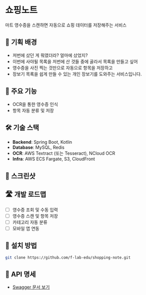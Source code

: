 # 쇼핑노트

마트 영수증을 스캔하면 자동으로 쇼핑 데이터를 저장해주는 서비스

## 📌 기획 배경
- 저번에 샀던 게 뭐였더라? 얼마에 샀었지?
- 이번에 사야될 목록을 저번에 산 것들 중에 골라서 목록을 만들고 싶어
- 영수증을 사진 찍는 것만으로 자동으로 항목을 저장하고
- 장보기 목록을 쉽게 만들 수 있는 개인 장보기를 도와주는 서비스입니다.

## 🚀 주요 기능
- OCR을 통한 영수증 인식
- 항목 자동 분류 및 저장

## 🛠 기술 스택
- **Backend**: Spring Boot, Kotlin
- **Database**: MySQL, Redis
- **OCR**: AWS Textract (또는 Tesseract), NCloud OCR
- **Infra**: AWS ECS Fargate, S3, CloudFront

## 📸 스크린샷

## 🛣 개발 로드맵
- [ ] 영수증 조회 및 수동 입력
- [ ] 영수증 스캔 및 항목 저장
- [ ] 카테고리 자동 분류
- [ ] 모바일 앱 연동

## 🔧 설치 방법
```bash
git clone https://github.com/f-lab-edu/shopping-note.git
```

## 📮 API 명세
- [Swagger 문서 보기](http://localhost:8080/swagger-ui)
